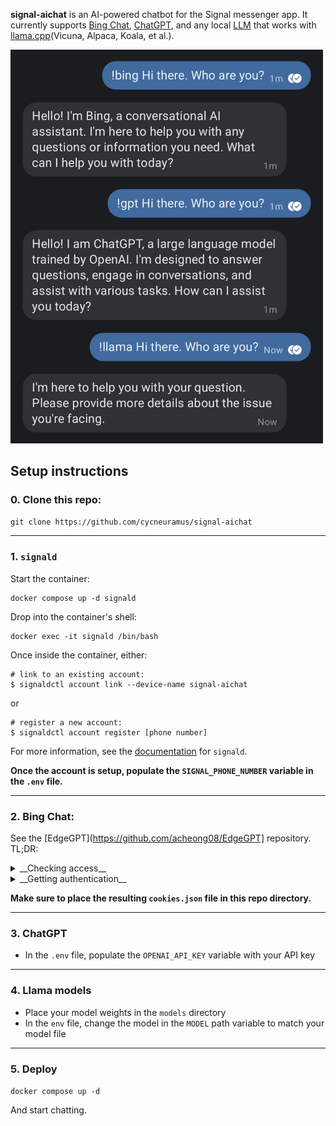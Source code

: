 __signal-aichat__ is an AI-powered chatbot for the Signal messenger app. It currently supports [Bing Chat](https://bing.com/chat), [ChatGPT](https://chat.openai.com/), and any local [LLM](https://en.wikipedia.org/wiki/Large_language_model) that works with [llama.cpp](https://github.com/ggerganov/llama.cpp)(Vicuna, Alpaca, Koala, et al.). 

<p>
	<img src="../screenshot.png" width=500 />
</p>

## Setup instructions

### 0. Clone this repo:

`git clone https://github.com/cycneuramus/signal-aichat`

---

### 1. `signald`

Start the container:
```
docker compose up -d signald
```

Drop into the container's shell:

```
docker exec -it signald /bin/bash
```

Once inside the container, either:

```
# link to an existing account:
$ signaldctl account link --device-name signal-aichat
```

or

```
# register a new account:
$ signaldctl account register [phone number]
```

For more information, see the [documentation](https://signald.org/articles/getting-started/) for `signald`.

__Once the account is setup, populate the `SIGNAL_PHONE_NUMBER` variable in the `.env` file.__

---

### 2. Bing Chat:

See the [EdgeGPT](https://github.com/acheong08/EdgeGPT] repository. TL;DR:

<details>
	<summary>
__Checking access__
	</summary>
- Install the latest version of Microsoft Edge
- Alternatively, you can use any browser and set the user-agent to look like you're using Edge (e.g., `Mozilla/5.0 (Windows NT 10.0; Win64; x64) AppleWebKit/537.36 (KHTML, like Gecko) Chrome/111.0.0.0 Safari/537.36 Edg/111.0.1661.51`). You can do this easily with an extension like "User-Agent Switcher and Manager" for [Chrome](https://chrome.google.com/webstore/detail/user-agent-switcher-and-m/bhchdcejhohfmigjafbampogmaanbfkg) and [Firefox](https://addons.mozilla.org/en-US/firefox/addon/user-agent-string-switcher/).
- Open [bing.com/chat](https://bing.com/chat)
- If you see a chat feature, you are good to go
</details>

<details>
	<summary>
__Getting authentication__
	</summary>
- Install the cookie editor extension for [Chrome](https://chrome.google.com/webstore/detail/cookie-editor/hlkenndednhfkekhgcdicdfddnkalmdm) or [Firefox](https://addons.mozilla.org/en-US/firefox/addon/cookie-editor/)
- Go to `bing.com`
- Open the extension
- Click "Export" on the bottom right, then "Export as JSON" (this saves your cookies to the clipboard)
- Paste your cookies into a file named `cookies.json`
</details>

__Make sure to place the resulting `cookies.json` file in this repo directory.__

---

### 3. ChatGPT

+ In the `.env` file, populate the `OPENAI_API_KEY` variable with your API key

---

### 4. Llama models

+ Place your model weights in the `models` directory
+ In the `env` file, change the model in the `MODEL` path variable to match your model file

---

### 5. Deploy

`docker compose up -d`

And start chatting.

